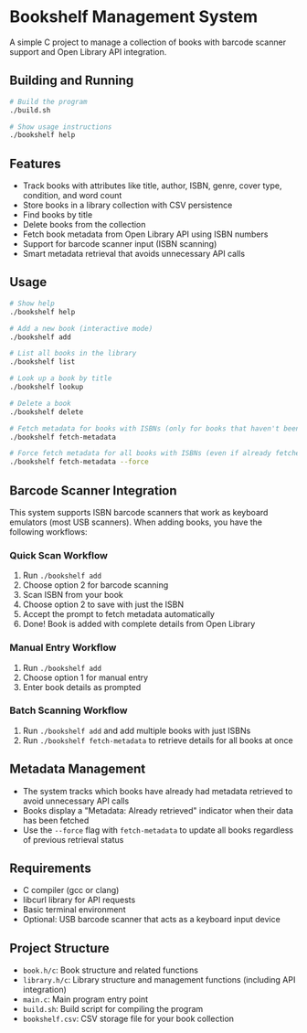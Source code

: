 # Bookshelf Management System

A simple C project to manage a collection of books with barcode scanner support and Open Library API integration.

## Building and Running

```sh
# Build the program
./build.sh

# Show usage instructions
./bookshelf help
```

## Features

- Track books with attributes like title, author, ISBN, genre, cover type, condition, and word count
- Store books in a library collection with CSV persistence
- Find books by title
- Delete books from the collection
- Fetch book metadata from Open Library API using ISBN numbers
- Support for barcode scanner input (ISBN scanning)
- Smart metadata retrieval that avoids unnecessary API calls

## Usage

```bash
# Show help
./bookshelf help

# Add a new book (interactive mode)
./bookshelf add

# List all books in the library
./bookshelf list

# Look up a book by title
./bookshelf lookup

# Delete a book
./bookshelf delete

# Fetch metadata for books with ISBNs (only for books that haven't been fetched yet)
./bookshelf fetch-metadata

# Force fetch metadata for all books with ISBNs (even if already fetched)
./bookshelf fetch-metadata --force
```

## Barcode Scanner Integration

This system supports ISBN barcode scanners that work as keyboard emulators (most USB scanners). When adding books, you have the following workflows:

### Quick Scan Workflow
1. Run `./bookshelf add`
2. Choose option 2 for barcode scanning
3. Scan ISBN from your book
4. Choose option 2 to save with just the ISBN
5. Accept the prompt to fetch metadata automatically
6. Done! Book is added with complete details from Open Library

### Manual Entry Workflow
1. Run `./bookshelf add`
2. Choose option 1 for manual entry
3. Enter book details as prompted

### Batch Scanning Workflow
1. Run `./bookshelf add` and add multiple books with just ISBNs
2. Run `./bookshelf fetch-metadata` to retrieve details for all books at once

## Metadata Management

- The system tracks which books have already had metadata retrieved to avoid unnecessary API calls
- Books display a "Metadata: Already retrieved" indicator when their data has been fetched
- Use the `--force` flag with `fetch-metadata` to update all books regardless of previous retrieval status

## Requirements

- C compiler (gcc or clang)
- libcurl library for API requests
- Basic terminal environment
- Optional: USB barcode scanner that acts as a keyboard input device

## Project Structure

- `book.h/c`: Book structure and related functions
- `library.h/c`: Library structure and management functions (including API integration)
- `main.c`: Main program entry point
- `build.sh`: Build script for compiling the program
- `bookshelf.csv`: CSV storage file for your book collection
